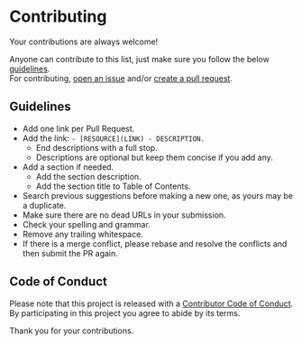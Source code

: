 # Contributing

Your contributions are always welcome!

Anyone can contribute to this list, just make sure you follow the below [guidelines](#guidelines).<br>
For contributing, [open an issue](https://github.com/aliesbelik/awesome-gatling/issues) and/or [create a pull request](https://github.com/aliesbelik/awesome-gatling/pulls).

## Guidelines

* Add one link per Pull Request.
* Add the link: `- [RESOURCE](LINK) - DESCRIPTION.`
  * End descriptions with a full stop.
  * Descriptions are optional but keep them concise if you add any.
* Add a section if needed.
  * Add the section description.
  * Add the section title to Table of Contents.
* Search previous suggestions before making a new one, as yours may be a duplicate.
* Make sure there are no dead URLs in your submission.
* Check your spelling and grammar.
* Remove any trailing whitespace.
* If there is a merge conflict, please rebase and resolve the conflicts and then submit the PR again.

## Code of Conduct

Please note that this project is released with a [Contributor Code of Conduct](CODE-OF-CONDUCT.md).<br>
By participating in this project you agree to abide by its terms.

Thank you for your contributions.

